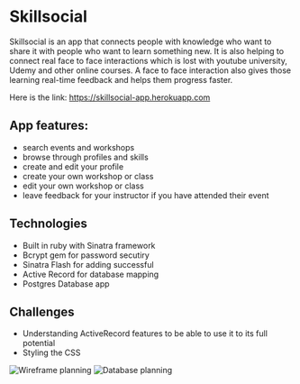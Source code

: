 # Skillsocial 
Skillsocial is an app that connects people with knowledge who want to share it with people who want to learn something new.  It is also helping to connect real face to face interactions which is lost with youtube university, Udemy and other online courses. A face to face interaction also gives those learning real-time feedback and helps them progress faster.

Here is the link: https://skillsocial-app.herokuapp.com

## App features:

* search events and workshops
* browse through profiles and skills
* create and edit your profile
* create your own workshop or class
* edit your own workshop or class
* leave feedback for your instructor if you have attended their event

## Technologies
* Built in ruby with Sinatra framework
* Bcrypt gem for password secutiry
* Sinatra Flash for adding successful
* Active Record for database mapping
* Postgres Database app

## Challenges
- Understanding ActiveRecord features to be able to use it to its full potential
- Styling the CSS 

![Wireframe planning](IMG_4302.JPG)
![Database planning](IMG_4303.JPG)

